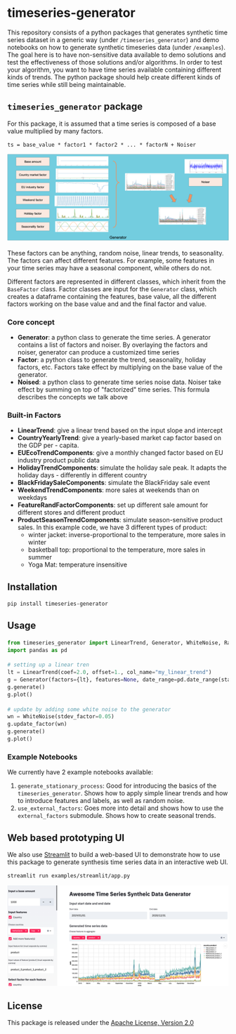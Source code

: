 # timeseries-generator
This repository consists of a python packages that generates synthetic time series dataset in a generic way (under `/timeseries_generator`) and demo notebooks on how to generate synthetic timeseries data (under `/examples`). The goal here is to have non-sensitive data available to demo solutions and test the effectiveness of those solutions and/or algorithms. In order to test your algorithm, you want to have time series available containing different kinds of trends. The python package should help create different kinds of time series while still being maintainable.

## `timeseries_generator` package
For this package, it is assumed that a time series is composed of a base value multiplied by many factors.
```
ts = base_value * factor1 * factor2 * ... * factorN + Noiser
```
![Diagram](figs/diagram.png)


These factors can be anything, random noise, linear trends, to seasonality. The factors can affect different features. For example, some features in your time series may have a seasonal component, while others do not.

Different factors are represented in different classes, which inherit from the `BaseFactor` class. Factor classes are input for the `Generator` class, which creates a dataframe containing the features, base value, all the different factors working on the base value and and the final factor and value.

### Core concept
- **Generator**: a python class to generate the time series. A generator contains a list of factors and noiser. By overlaying the factors and noiser, generator can produce a customized time series
- **Factor**: a python class to generate the trend, seasonality, holiday factors, etc. Factors take effect by multiplying on the base value of the generator.
- **Noised**: a python class to generate time series noise data. Noiser take effect by summing on top of "factorized" time series.
This formula describes the concepts we talk above

### Built-in Factors
- **LinearTrend**: give a linear trend based on the input slope and intercept
- **CountryYearlyTrend**: give a yearly-based market cap factor based on the GDP per - capita. 
- **EUEcoTrendComponents**: give a monthly changed factor based on EU industry product public data
- **HolidayTrendComponents**: simulate the holiday sale peak. It adapts the holiday days - differently in different country
- **BlackFridaySaleComponents**: simulate the BlackFriday sale event
- **WeekendTrendComponents**: more sales at weekends than on weekdays
- **FeatureRandFactorComponents**: set up different sale amount for different stores and different product
- **ProductSeasonTrendComponents**: simulate season-sensitive product sales. In this example code, we have 3 different types of product:
    - winter jacket: inverse-proportional to the temperature, more sales in winter
    - basketball top: proportional to the temperature, more sales in summer
    - Yoga Mat: temperature insensitive

## Installation
```sh
pip install timeseries-generator
```

## Usage
``` python
from timeseries_generator import LinearTrend, Generator, WhiteNoise, RandomFeatureFactor
import pandas as pd

# setting up a linear tren
lt = LinearTrend(coef=2.0, offset=1., col_name="my_linear_trend")
g = Generator(factors={lt}, features=None, date_range=pd.date_range(start="01-01-2020", end="01-20-2020"))
g.generate()
g.plot()

# update by adding some white noise to the generator
wn = WhiteNoise(stdev_factor=0.05)
g.update_factor(wn)
g.generate()
g.plot()
```

### Example Notebooks
We currently have 2 example notebooks available:
1. `generate_stationary_process`: Good for introducing the basics of the `timeseries_generator`. Shows how to apply
simple linear trends and how to introduce features and labels, as well as random noise.
1. `use_external_factors`: Goes more into detail and shows how to use the `external_factors` submodule. Shows how to
create seasonal trends.

## Web based prototyping UI
We also use [Streamlit](https://streamlit.io/) to build a web-based UI to demonstrate how to use this package to generate synthesis time series data in an interactive web UI.
``` sh
streamlit run examples/streamlit/app.py
```
![Web UI](figs/webui.png)


## License
This package is released under the [Apache License, Version 2.0](http://www.apache.org/licenses/LICENSE-2.0)
